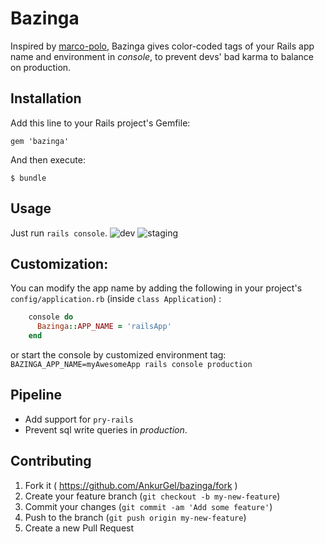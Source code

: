 # Bazinga
Inspired by [marco-polo](https://github.com/arches/marco-polo), Bazinga gives color-coded tags of your Rails app name and environment in _console_, to prevent devs' bad karma to balance on production. 

## Installation

Add this line to your Rails project's Gemfile:

    gem 'bazinga'

And then execute:

    $ bundle

## Usage
Just run `rails console`.
![dev](https://www.dropbox.com/s/7hdoy6b21qnm3or/Screenshot%202016-02-07%2018.58.28.png?raw=1)
![staging](https://www.dropbox.com/s/3o4jmna8bd9dsyk/Screenshot%202016-02-07%2019.02.46.png?raw=1)
## Customization:
You can modify the app name by adding the following in your project's `config/application.rb` (inside `class Application`) :
```ruby
    console do
      Bazinga::APP_NAME = 'railsApp'
    end
```
or start the console by customized environment tag:   
`BAZINGA_APP_NAME=myAwesomeApp rails console production` 

## Pipeline
* Add support for `pry-rails`
* Prevent sql write queries in _production_. 

## Contributing

1. Fork it ( https://github.com/AnkurGel/bazinga/fork )
2. Create your feature branch (`git checkout -b my-new-feature`)
3. Commit your changes (`git commit -am 'Add some feature'`)
4. Push to the branch (`git push origin my-new-feature`)
5. Create a new Pull Request

